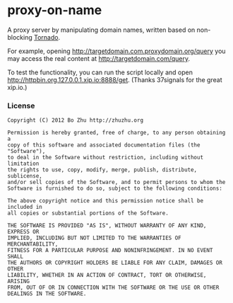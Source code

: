# proxy-on-name

A proxy server by manipulating domain names, written based on non-blocking [Tornado](https://github.com/facebook/tornado).

For example, opening http://targetdomain.com.proxydomain.org/query you may access the real content at http://targetdomain.com/query.

To test the functionality, you can run the script locally and open http://httpbin.org.127.0.0.1.xip.io:8888/get. (Thanks 37signals for the great xip.io.)

### License

    Copyright (C) 2012 Bo Zhu http://zhuzhu.org

    Permission is hereby granted, free of charge, to any person obtaining a
    copy of this software and associated documentation files (the "Software"),
    to deal in the Software without restriction, including without limitation
    the rights to use, copy, modify, merge, publish, distribute, sublicense,
    and/or sell copies of the Software, and to permit persons to whom the
    Software is furnished to do so, subject to the following conditions:

    The above copyright notice and this permission notice shall be included in
    all copies or substantial portions of the Software.

    THE SOFTWARE IS PROVIDED "AS IS", WITHOUT WARRANTY OF ANY KIND, EXPRESS OR
    IMPLIED, INCLUDING BUT NOT LIMITED TO THE WARRANTIES OF MERCHANTABILITY,
    FITNESS FOR A PARTICULAR PURPOSE AND NONINFRINGEMENT. IN NO EVENT SHALL
    THE AUTHORS OR COPYRIGHT HOLDERS BE LIABLE FOR ANY CLAIM, DAMAGES OR OTHER
    LIABILITY, WHETHER IN AN ACTION OF CONTRACT, TORT OR OTHERWISE, ARISING
    FROM, OUT OF OR IN CONNECTION WITH THE SOFTWARE OR THE USE OR OTHER
    DEALINGS IN THE SOFTWARE.
